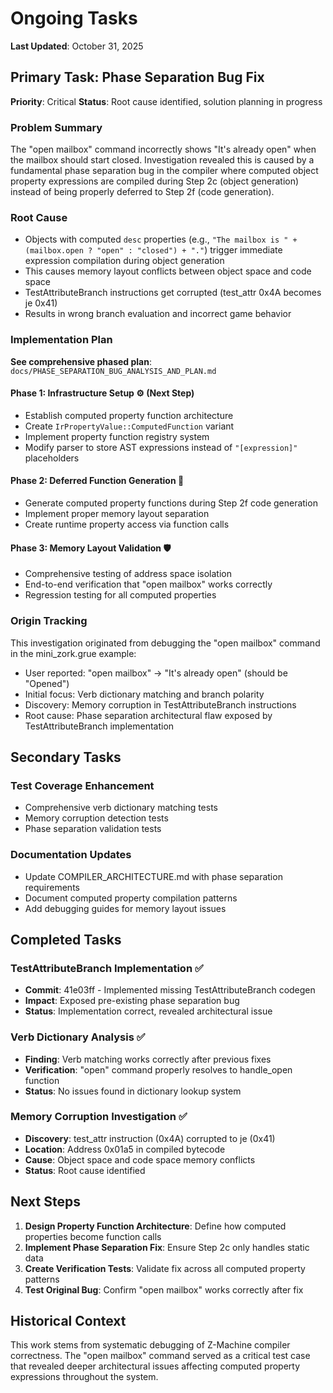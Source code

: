 # Ongoing Tasks

**Last Updated**: October 31, 2025

## Primary Task: Phase Separation Bug Fix

**Priority**: Critical
**Status**: Root cause identified, solution planning in progress

### Problem Summary
The "open mailbox" command incorrectly shows "It's already open" when the mailbox should start closed. Investigation revealed this is caused by a fundamental phase separation bug in the compiler where computed object property expressions are compiled during Step 2c (object generation) instead of being properly deferred to Step 2f (code generation).

### Root Cause
- Objects with computed `desc` properties (e.g., `"The mailbox is " + (mailbox.open ? "open" : "closed") + "."`) trigger immediate expression compilation during object generation
- This causes memory layout conflicts between object space and code space
- TestAttributeBranch instructions get corrupted (test_attr 0x4A becomes je 0x41)
- Results in wrong branch evaluation and incorrect game behavior

### Implementation Plan
**See comprehensive phased plan**: `docs/PHASE_SEPARATION_BUG_ANALYSIS_AND_PLAN.md`

#### **Phase 1: Infrastructure Setup ⚙️** (Next Step)
- Establish computed property function architecture
- Create `IrPropertyValue::ComputedFunction` variant
- Implement property function registry system
- Modify parser to store AST expressions instead of `"[expression]"` placeholders

#### **Phase 2: Deferred Function Generation 🔧**
- Generate computed property functions during Step 2f code generation
- Implement proper memory layout separation
- Create runtime property access via function calls

#### **Phase 3: Memory Layout Validation 🛡️**
- Comprehensive testing of address space isolation
- End-to-end verification that "open mailbox" works correctly
- Regression testing for all computed properties

### Origin Tracking
This investigation originated from debugging the "open mailbox" command in the mini_zork.grue example:
- User reported: "open mailbox" → "It's already open" (should be "Opened")
- Initial focus: Verb dictionary matching and branch polarity
- Discovery: Memory corruption in TestAttributeBranch instructions
- Root cause: Phase separation architectural flaw exposed by TestAttributeBranch implementation

## Secondary Tasks

### Test Coverage Enhancement
- Comprehensive verb dictionary matching tests
- Memory corruption detection tests
- Phase separation validation tests

### Documentation Updates
- Update COMPILER_ARCHITECTURE.md with phase separation requirements
- Document computed property compilation patterns
- Add debugging guides for memory layout issues

## Completed Tasks

### TestAttributeBranch Implementation ✅
- **Commit**: 41e03ff - Implemented missing TestAttributeBranch codegen
- **Impact**: Exposed pre-existing phase separation bug
- **Status**: Implementation correct, revealed architectural issue

### Verb Dictionary Analysis ✅
- **Finding**: Verb matching works correctly after previous fixes
- **Verification**: "open" command properly resolves to handle_open function
- **Status**: No issues found in dictionary lookup system

### Memory Corruption Investigation ✅
- **Discovery**: test_attr instruction (0x4A) corrupted to je (0x41)
- **Location**: Address 0x01a5 in compiled bytecode
- **Cause**: Object space and code space memory conflicts
- **Status**: Root cause identified

## Next Steps

1. **Design Property Function Architecture**: Define how computed properties become function calls
2. **Implement Phase Separation Fix**: Ensure Step 2c only handles static data
3. **Create Verification Tests**: Validate fix across all computed property patterns
4. **Test Original Bug**: Confirm "open mailbox" works correctly after fix

## Historical Context

This work stems from systematic debugging of Z-Machine compiler correctness. The "open mailbox" command served as a critical test case that revealed deeper architectural issues affecting computed property expressions throughout the system.